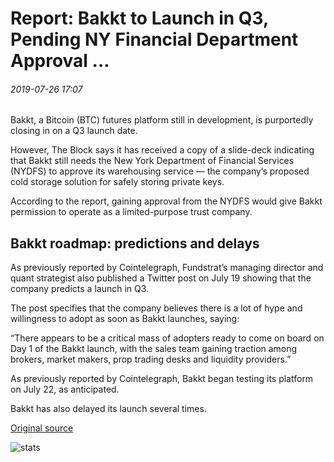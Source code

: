 # Report: Bakkt to Launch in Q3, Pending NY Financial Department Approval ...

###### 2019-07-26 17:07

Bakkt, a Bitcoin (BTC) futures platform still in development, is purportedly closing in on a Q3 launch date.

However, The Block says it has received a copy of a slide-deck indicating that Bakkt still needs the New York Department of Financial Services (NYDFS) to approve its warehousing service — the company’s proposed cold storage solution for safely storing private keys.

According to the report, gaining approval from the NYDFS would give Bakkt permission to operate as a limited-purpose trust company.

## Bakkt roadmap: predictions and delays

As previously reported by Cointelegraph, Fundstrat’s managing director and quant strategist also published a Twitter post on July 19 showing that the company predicts a launch in Q3.

The post specifies that the company believes there is a lot of hype and willingness to adopt as soon as Bakkt launches, saying:

“There appears to be a critical mass of adopters ready to come on board on Day 1 of the Bakkt launch, with the sales team gaining traction among brokers, market makers, prop trading desks and liquidity providers.”

As previously reported by Cointelegraph, Bakkt began testing its platform on July 22, as anticipated.

Bakkt has also delayed its launch several times.

[Original source](https://cointelegraph.com/news/report-bakkt-to-launch-in-q3-pending-ny-financial-department-approval)

![stats](https://c.statcounter.com/11760860/0/a89fa40b/1/ "stats")